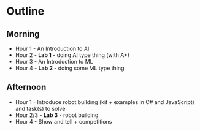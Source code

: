 # Outline

## Morning
- Hour 1 - An Introduction to AI
- Hour 2 - **Lab 1** - doing AI type thing (with A*)
- Hour 3 - An Introduction to ML
- Hour 4 - **Lab 2** - doing some ML type thing

## Afternoon
- Hour 1 - Introduce robot building (kit + examples in C# and JavaScript) and task(s) to solve
- Hour 2/3 - **Lab 3** - robot building
- Hour 4 - Show and tell + competitions
